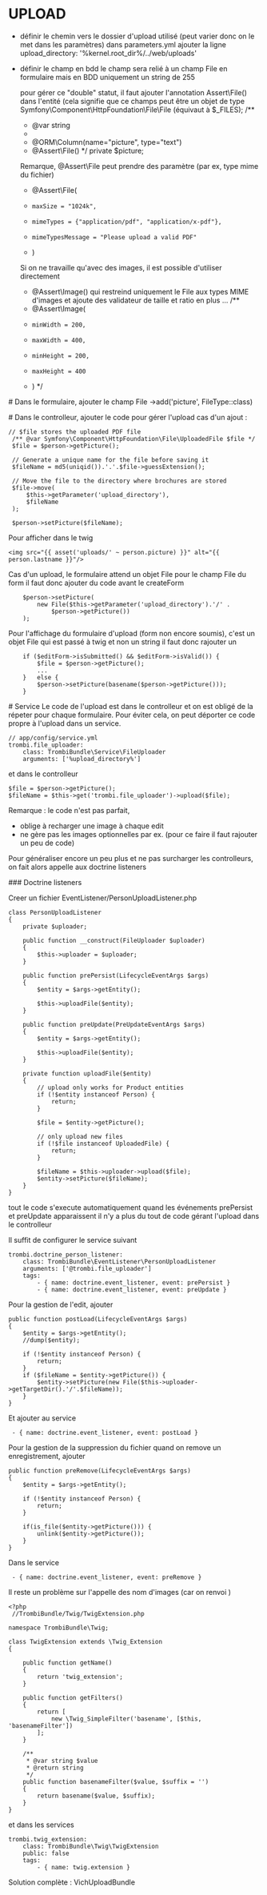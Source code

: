 # UPLOAD


- définir le chemin vers le dossier d'upload utilisé (peut varier donc on le met dans les paramètres)
    dans parameters.yml ajouter la ligne
        upload_directory: '%kernel.root_dir%/../web/uploads'
        
- définir le champ en bdd 
    le champ sera relié à un champ File en formulaire 
    mais en BDD uniquement un string de 255
    
    pour gérer ce "double" statut, il faut ajouter l'annotation Assert\File() dans l'entité (cela signifie que ce champs peut être un objet de type Symfony\Component\HttpFoundation\File\File (équivaut à $_FILES);
    /**
     * @var string
     *
     * @ORM\Column(name="picture", type="text")
     * @Assert\File()
     */
    private $picture;
    
    Remarque, @Assert\File peut prendre des paramètre (par ex, type mime du fichier)
     * @Assert\File(
     *     maxSize = "1024k",
     *     mimeTypes = {"application/pdf", "application/x-pdf"},
     *     mimeTypesMessage = "Please upload a valid PDF"
     * )
     
     Si on ne travaille qu'avec des images, il est possible d'utiliser directement
     * @Assert\Image() qui restreind uniquement le File aux types MIME d'images et ajoute des validateur de taille et ratio en plus ...
     /**
     * @Assert\Image(
     *     minWidth = 200,
     *     maxWidth = 400,
     *     minHeight = 200,
     *     maxHeight = 400
     * )
     */
     
# Dans le formulaire, ajouter le champ File
    ->add('picture', FileType::class)
    
# Dans le controlleur, ajouter le code pour gérer l'upload
cas d'un ajout :


    // $file stores the uploaded PDF file
     /** @var Symfony\Component\HttpFoundation\File\UploadedFile $file */
     $file = $person->getPicture();
    
     // Generate a unique name for the file before saving it
     $fileName = md5(uniqid()).'.'.$file->guessExtension();
    
     // Move the file to the directory where brochures are stored
     $file->move(
         $this->getParameter('upload_directory'),
         $fileName
     );
    
     $person->setPicture($fileName);
     
Pour afficher dans le twig

    <img src="{{ asset('uploads/' ~ person.picture) }}" alt="{{ person.lastname }}"/>


Cas d'un upload, le formulaire attend un objet File pour le champ File du form
il faut donc ajouter du code avant le createForm

        $person->setPicture(
            new File($this->getParameter('upload_directory').'/' .
                $person->getPicture())
        );

Pour l'affichage du formulaire d'upload (form non encore soumis), c'est un objet File qui est passé à twig et non un string
il faut donc rajouter un 

        if ($editForm->isSubmitted() && $editForm->isValid()) {
            $file = $person->getPicture();
            ...
        }   else {
            $person->setPicture(basename($person->getPicture()));
        }

# Service
Le code de l'upload est dans le controlleur et on est obligé de la répeter pour chaque formulaire.
Pour éviter cela, on peut déporter ce code propre à l'upload dans un service.

    // app/config/service.yml
    trombi.file_uploader:
        class: TrombiBundle\Service\FileUploader
        arguments: ['%upload_directory%']
        
et dans le controlleur 
    
    $file = $person->getPicture();
    $fileName = $this->get('trombi.file_uploader')->upload($file);
    
Remarque : le code n'est pas parfait,
- oblige à recharger une image à chaque edit
- ne gère pas les images optionnelles par ex. (pour ce faire il faut rajouter un peu de code)

Pour généraliser encore un peu plus et ne pas surcharger les controlleurs, on fait alors appelle aux doctrine listeners

### Doctrine listeners

Creer un fichier EventListener/PersonUploadListener.php
 
    class PersonUploadListener
    {
        private $uploader;
    
        public function __construct(FileUploader $uploader)
        {
            $this->uploader = $uploader;
        }
    
        public function prePersist(LifecycleEventArgs $args)
        {
            $entity = $args->getEntity();
    
            $this->uploadFile($entity);
        }
    
        public function preUpdate(PreUpdateEventArgs $args)
        {
            $entity = $args->getEntity();
    
            $this->uploadFile($entity);
        }
    
        private function uploadFile($entity)
        {
            // upload only works for Product entities
            if (!$entity instanceof Person) {
                return;
            }
    
            $file = $entity->getPicture();
    
            // only upload new files
            if (!$file instanceof UploadedFile) {
                return;
            }
    
            $fileName = $this->uploader->upload($file);
            $entity->setPicture($fileName);
        }
    }
    
tout le code s'execute automatiquement quand les événements prePersist et preUpdate apparaissent
il n'y a plus du tout de code gérant l'upload dans le controlleur

Il suffit de configurer le service suivant 

    trombi.doctrine_person_listener:
        class: TrombiBundle\EventListener\PersonUploadListener
        arguments: ['@trombi.file_uploader']
        tags:
            - { name: doctrine.event_listener, event: prePersist }
            - { name: doctrine.event_listener, event: preUpdate }

Pour la gestion de l'edit, ajouter


    public function postLoad(LifecycleEventArgs $args)
    {
        $entity = $args->getEntity();
        //dump($entity);

        if (!$entity instanceof Person) {
            return;
        }
        if ($fileName = $entity->getPicture()) {
            $entity->setPicture(new File($this->uploader->getTargetDir().'/'.$fileName));
        }
    }

Et ajouter au service

     - { name: doctrine.event_listener, event: postLoad }
     
Pour la gestion de la suppression du fichier quand on remove un enregistrement, ajouter

    public function preRemove(LifecycleEventArgs $args)
    {
        $entity = $args->getEntity();
        
        if (!$entity instanceof Person) {
            return;
        }

        if(is_file($entity->getPicture())) {
            unlink($entity->getPicture());
        }
    }
    
Dans le service 
    
     - { name: doctrine.event_listener, event: preRemove }


Il reste un problème sur l'appelle des nom d'images (car on renvoi ) 

    <?php
     //TrombiBundle/Twig/TwigExtension.php
    
    namespace TrombiBundle\Twig;
    
    class TwigExtension extends \Twig_Extension
    {
    
        public function getName()
        {
            return 'twig_extension';
        }
    
        public function getFilters()
        {
            return [
                new \Twig_SimpleFilter('basename', [$this, 'basenameFilter'])
            ];
        }
    
        /**
         * @var string $value
         * @return string
         */
        public function basenameFilter($value, $suffix = '')
        {
            return basename($value, $suffix);
        }
    }
    
et dans les services

    trombi.twig_extension:
        class: TrombiBundle\Twig\TwigExtension
        public: false
        tags:
            - { name: twig.extension }    
    

    
Solution complète : VichUploadBundle